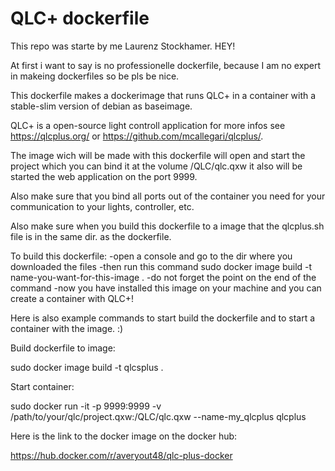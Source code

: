 # QLC+ dockerfile

This repo was starte by me Laurenz Stockhamer. HEY!

At first i want to say is no professionelle dockerfile, because I am no expert in makeing dockerfiles so be pls be nice.

This dockerfile makes a dockerimage that runs QLC+ in a container with a stable-slim version of debian as baseimage.

QLC+ is a open-source light controll application for more infos see https://qlcplus.org/ or https://github.com/mcallegari/qlcplus/.

The image wich will be made with this dockerfile will open and start the project which you can bind it at the volume /QLC/qlc.qxw it also will be started the web application on the port 9999.

Also make sure that you bind all ports out of the container you need for your communication to your lights, controller, etc.

Also make sure when you build this dockerfile to a image that the qlcplus.sh file is in the same dir. as the dockerfile.

To build this dockerfile:
 -open a console and go to the dir where you downloaded the files
 -then run this command sudo docker image build -t name-you-want-for-this-image .
 -do not forget the point on the end of the command
 -now you have installed this image on your machine and you can create a container with QLC+!

 Here is also example commands to start build the dockerfile and to start a container with the image. :)

Build dockerfile to image:

sudo docker image build -t qlcsplus .

Start container:

sudo docker run -it -p 9999:9999 -v /path/to/your/qlc/project.qxw:/QLC/qlc.qxw --name-my_qlcplus qlcplus

Here is the link to the docker image on the docker hub:

https://hub.docker.com/r/averyout48/qlc-plus-docker
